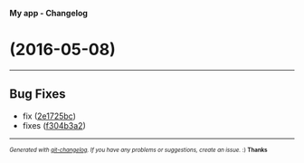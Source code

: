 __My app - Changelog__

#   (2016-05-08)



---

## Bug Fixes

- fix
  ([2e1725bc](https://github.com/rafinskipg/poems/commit/2e1725bc506c22da83f72d10dc5e868a8c27d4ca))
- fixes
  ([f304b3a2](https://github.com/rafinskipg/poems/commit/f304b3a28861535d99ac42cd9c586ef28ebb76bf))



---
<sub><sup>*Generated with [git-changelog](https://github.com/rafinskipg/git-changelog). If you have any problems or suggestions, create an issue.* :) **Thanks** </sub></sup>